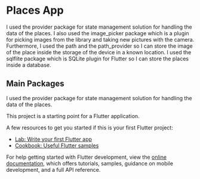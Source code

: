 # Places App
I used the provider package for state management solution for handling the data of the places. I also used the image_picker package which is a plugin for picking images from the library and taking new pictures with the camera. Furthermore, I used the path and the path_provider so I can store the image of the place inside the storage of the device in a known location. I used the sqlflite package which is SQLite plugin for Flutter so I can store the places inside a database.    



## Main Packages

I used the provider package for state management solution for handling the data of the places. 

This project is a starting point for a Flutter application.

A few resources to get you started if this is your first Flutter project:

- [Lab: Write your first Flutter app](https://docs.flutter.dev/get-started/codelab)
- [Cookbook: Useful Flutter samples](https://docs.flutter.dev/cookbook)

For help getting started with Flutter development, view the
[online documentation](https://docs.flutter.dev/), which offers tutorials,
samples, guidance on mobile development, and a full API reference.
